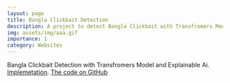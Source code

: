 ```yaml
---
layout: page
title: Bangla Clickbait Detection
description: A project to detect Bangla Clickbait with Transfromers Model and Explainable Ai
img: assets/img/aaa.gif
importance: 1
category: Websites
---
```


Bangla Clickbait Detection with Transfromers Model and Explainable Ai. [Implemetation](https://banglaclickbert.streamlit.app/). [The code on GitHub](https://github.com/samanjoy2/banglaclickbert)